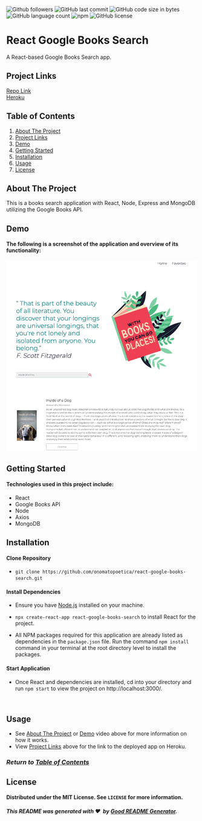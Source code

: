 ![Github followers](https://img.shields.io/github/followers/onomatopoetica?logo=GitHub&style=flat)  ![GitHub last commit](https://img.shields.io/github/last-commit/onomatopoetica/react-google-books-search)  ![GitHub code size in bytes](https://img.shields.io/github/languages/code-size/onomatopoetica/react-google-books-search)  ![GitHub language count](https://img.shields.io/github/languages/count/onomatopoetica/react-google-books-search?color=light-blue&logo=GitHub&style=flat)  ![npm](https://img.shields.io/badge/library-react.js-purple/?style=flat&logo=react) ![GitHub license](https://img.shields.io/badge/license-MIT-blueviolet)<br>

# React Google Books Search
A React-based Google Books Search app.

## Project Links
[Repo Link](https://github.com/onomatopoetica/react-google-books-search) <br>
[Heroku](https://react-googlebooks-search-app.herokuapp.com/)
    
## Table of Contents
1. [About The Project](#About-The-Project)
1. [Project Links](#Project-Links)
1. [Demo](#Demo)
1. [Getting Started](#Getting-Started)
1. [Installation](#Installation)
1. [Usage](#Usage)
1. [License](#License)

## About The Project
This is a books search application with React, Node, Express and MongoDB utilizing the Google Books API. 

## Demo

#### The following is a screenshot of the application and overview of its functionality: <br>

<img src="./home.png" alt="app screenshot" width="900" height="auto">

## Getting Started
    
#### Technologies used in this project include:
* React
* Google Books API 
* Node
* Axios
* MongoDB
    
## Installation
 
#### Clone Repository

* `git clone https://github.com/onomatopoetica/react-google-books-search.git`

#### Install Dependencies 

* Ensure you have [Node.js](https://nodejs.org) installed on your machine. 

* `npx create-react-app react-google-books-search` to install React for the project.

* All NPM packages required for this application are already listed as dependencies in the `package.json` file. Run the command `npm install` command in your terminal at the root directory level to install the packages.

#### Start Application

* Once React and dependencies are installed, cd into your directory and run `npm start` to view the project on http://localhost:3000/.
<br>

## Usage 

* See [About The Project](#About-The-Project) or [Demo](#Demo) video above for more information on how it works.
* View [Project Links](#Project-Links) above for the link to the deployed app on Heroku.

### _Return to [Table of Contents](#Table-of-Contents)_
    
## License
#### Distributed under the MIT License. See `LICENSE` for more information.

##### This README was generated with :hearts:&nbsp; by [Good README Generator](https://github.com/onomatopoetica/Good-README-Generator).
